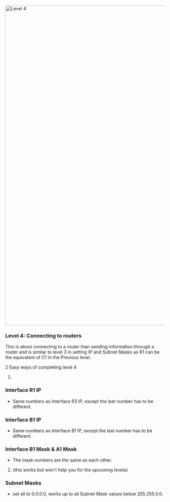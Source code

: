 <img width="1013" alt="Level 4" src="https://user-images.githubusercontent.com/58959408/175211200-f3ac249e-5d6f-47e0-be26-0b25182ae06a.png">

### Level 4: Connecting to routers

This is about connecting to a router than sending information through a router and is similar to level 3 in setting IP and Subnet Masks as R1 can be the equivalent of C1 in the Previous level.

2 Easy ways of completing level 4

1. 
### Interface R1 IP
- Same numbers as Interface R3 IP, except the last number has to be different. 

### Interface B1 IP
- Same numbers as Interface B1 IP, except the last number has to be different. 

### Interface B1 Mask & A1 Mask
- The mask numbers are the same as each other. 
 
 2. (this works but won't help you for the upcoming levels)
 
 ### Subnet Masks
 - set all to 0.0.0.0, works up to all Subnet Mask values below 255.255.0.0.
